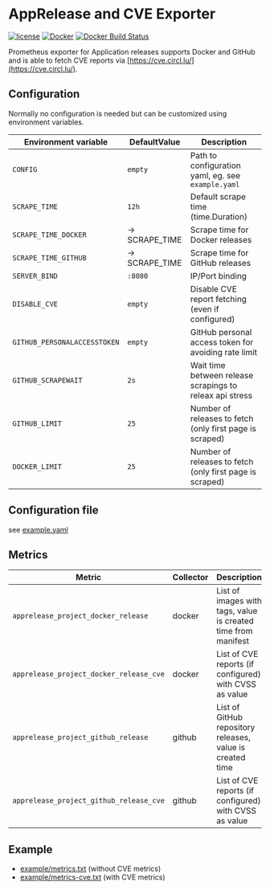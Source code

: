 AppRelease and CVE Exporter
===========================

[![license](https://img.shields.io/github/license/webdevops/apprelease-exporter.svg)](https://github.com/webdevops/apprelease-exporter/blob/master/LICENSE)
[![Docker](https://img.shields.io/badge/docker-webdevops%2Fapprelease--exporter-blue.svg?longCache=true&style=flat&logo=docker)](https://hub.docker.com/r/webdevops/apprelease-exporter/)
[![Docker Build Status](https://img.shields.io/docker/build/webdevops/apprelease-exporter.svg)](https://hub.docker.com/r/webdevops/apprelease-exporter/)

Prometheus exporter for Application releases supports Docker and GitHub and is able to fetch CVE reports via [https://cve.circl.lu/](https://cve.circl.lu/).

Configuration
-------------

Normally no configuration is needed but can be customized using environment variables.

| Environment variable              | DefaultValue                | Description                                                       |
|-----------------------------------|-----------------------------|-------------------------------------------------------------------|
| `CONFIG`                          | `empty`                     | Path to configuration yaml, eg. see `example.yaml`                |
| `SCRAPE_TIME`                     | `12h`                       | Default scrape time (time.Duration)                               |
| `SCRAPE_TIME_DOCKER`              | -> SCRAPE_TIME              | Scrape time for Docker releases                                   |
| `SCRAPE_TIME_GITHUB  `            | -> SCRAPE_TIME              | Scrape time for GitHub releases                                   |
| `SERVER_BIND`                     | `:8080`                     | IP/Port binding                                                   |
| `DISABLE_CVE`                     | `empty`                     | Disable CVE report fetching (even if configured)                  |
| `GITHUB_PERSONALACCESSTOKEN`      | `empty`                     | GitHub personal access token for avoiding rate limit              |
| `GITHUB_SCRAPEWAIT`               | `2s`                        | Wait time between release scrapings to releax api stress          |
| `GITHUB_LIMIT`                    | `25`                        | Number of releases to fetch (only first page is scraped)          |
| `DOCKER_LIMIT`                    | `25`                        | Number of releases to fetch (only first page is scraped)          |

Configuration file
------------------

see [example.yaml](example.yaml)

Metrics
-------

| Metric                                         | Collector         | Description                                                                           |
|------------------------------------------------|-------------------|---------------------------------------------------------------------------------------|
| `apprelease_project_docker_release`            | docker            | List of images with tags, value is created time from manifest                         |
| `apprelease_project_docker_release_cve`        | docker            | List of CVE reports (if configured) with CVSS as value                                |
| `apprelease_project_github_release`            | github            | List of GitHub repository releases, value is created time                             |
| `apprelease_project_github_release_cve`        | github            | List of CVE reports (if configured) with CVSS as value                                |

Example
--------

* [example/metrics.txt](example/metrics.txt) (without CVE metrics)
* [example/metrics-cve.txt](example/metrics-cve.txt) (with CVE metrics)
